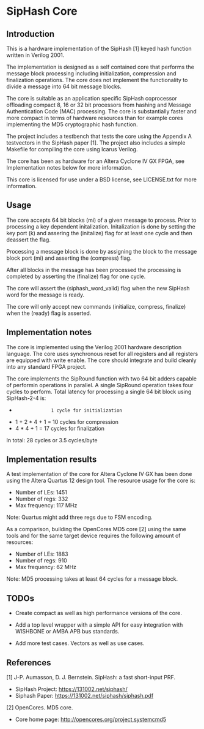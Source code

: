 # SipHash Core #

## Introduction ##

This is a hardware implementation of the SipHash [1] keyed hash
function written in Verilog 2001.

The implementation is designed as a self contained core that performs
the message block processing including initialization, compression and
finalization operations. The core does not implement the functionality
to divide a message into 64 bit message blocks.

The core is suitable as an application specific SipHash coprocessor
offloading compact 8, 16 or 32 bit processors from hashing and Message
Authentication Code (MAC) processing. The core is substantially faster
and more compact in terms of hardware resources than for example cores
implementing the MD5 cryptographic hash function.

The project includes a testbench that tests the core using the
Appendix A testvectors in the SipHash paper [1]. The project also
includes a simple Makefile for compiling the core using Icarus Verilog.

The core has been as hardware for an Altera Cyclone IV GX FPGA, see
Implementation notes below for more information.

This core is licensed for use under a BSD license, see LICENSE.txt for
more information.


## Usage ##

The core accepts 64 bit blocks (mi) of a given message to process. Prior
to processing a key dependent initalization. Initalization is done by
setting the key port (k) and assering the (initalize) flag for at least
one cycle and then deassert the flag.

Processing a message block is done by assigning the block to the message
block port (mi) and asserting the (compress) flag.

After all blocks in the message has been processed the processing is
completed by asserting the (finalize) flag for one cycle.

The core will assert the (siphash_word_valid) flag when the new SipHash
word for the message is ready.

The core will only accept new commands (initialize, compress, finalize)
when the (ready) flag is asserted.


## Implementation notes ## 

The core is implemented using the Verilog 2001 hardware description
language. The core uses synchronous reset for all registers and all
registers are equipped with write enable. The core should integrate and
build cleanly into any standard FPGA project.

The core implements the SipRound function with two 64 bit adders capable
of performin operations in parallel. A single SipRound operation takes
four cycles to perform. Total latency for processing a single 64 bit
block using SipHash-2-4 is:

 -                  1 cycle for initialization
 - 1 + 2 * 4 + 1 = 10 cycles for compression
 - 4 * 4 + 1     = 17 cycles for finalization

In total: 28 cycles or 3.5 cycles/byte


## Implementation results ##

A test implementation of the core for Altera Cyclone IV GX has been done
using the Altera Quartus 12 design tool. The resource usage for the core
is:

  - Number of LEs: 1451
  - Number of regs: 332
  - Max frequency:  117 MHz

Note: Quartus might add three regs due to FSM encoding.


As a comparison, building the OpenCores MD5 core [2] using the same
tools and for the same target device requires the following amount of
resources: 

  - Number of LEs: 1883
  - Number of regs: 910
  - Max frequency:   62 MHz

Note: MD5 processing takes at least 64 cycles for a message block.


## TODOs ##
* Create compact as well as high performance versions of the core.

* Add a top level wrapper with a simple API for easy integration with
  WISHBONE or AMBA APB bus standards.

* Add more test cases. Vectors as well as use cases.


## References ##

[1] J-P. Aumasson, D. J. Bernstein. SipHash: a fast short-input PRF.

  - SipHash Project: https://131002.net/siphash/
  - Siphash Paper: https://131002.net/siphash/siphash.pdf        


[2] OpenCores. MD5 core.

  - Core home page: http://opencores.org/project,systemcmd5
